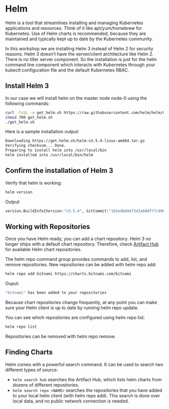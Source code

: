 # Helm

Helm is a tool that streamlines installing and managing Kubernetes applications and resources. Think of it like apt/yum/homebrew for Kubernetes. Use of Helm charts is recommended, because they are maintained and typically kept up to date by the Kubernetes community.

In this workshop we are installing Helm 3 instead of Helm 2 for security reasons. Helm 3 doesn’t have the server/client architecture like Helm 2. There is no tiller server component. So the installation is just for the helm command line component which interacts with Kubernetes through your kubectl configuration file and the default Kubernetes RBAC.

## Install Helm 3

In our case we will install helm on the master node node-0 using the following commands:

```bash
curl -fsSL -o get_helm.sh https://raw.githubusercontent.com/helm/helm/master/scripts/get-helm-3
chmod 700 get_helm.sh
./get_helm.sh
```

Here is a sample installation output:

```bash
Downloading https://get.helm.sh/helm-v3.5.4-linux-amd64.tar.gz
Verifying checksum... Done.
Preparing to install helm into /usr/local/bin
helm installed into /usr/local/bin/helm
````

## Confirm the installation of Helm 3

Verify that helm is working:

```bash
helm version
`````

Output

```bash
version.BuildInfo{Version:"v3.5.4", GitCommit:"1b5edb69df3d3a08df77c9902dc17af864ff05d1", GitTreeState:"clean", GoVersion:"go1.15.11"}
````

## Working with Repositories

Once you have Helm ready, you can add a chart repository. Helm 3 no longer ships with a default chart repository. Therefore, check [Artifact Hub](https://artifacthub.io/) for available Helm chart repositories.

The helm repo command group provides commands to add, list, and remove repositories. New repositories can be added with helm repo add:

```bash
helm repo add bitnami https://charts.bitnami.com/bitnami
````
Ouput: 

```bash
"bitnami" has been added to your repositories
```

Because chart repositories change frequently, at any point you can make sure your Helm client is up to date by running helm repo update.

You can see which repositories are configured using helm repo list:

```bash
helm repo list
```

Repositories can be removed with helm repo remove.

## Finding Charts

Helm comes with a powerful search command. It can be used to search two different types of source:

- `helm search hub` searches the Artifact Hub, which lists helm charts from dozens of different repositories.
- `helm search repo <NAME>` searches the repositories that you have added to your local helm client (with helm repo add). This search is done over local data, and no public network connection is needed.
